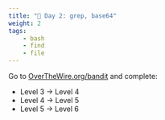 ```yaml
---
title: "🔎 Day 2: grep, base64"
weight: 2
tags: 
    - bash
    - find
    - file
---
```

Go to [OverTheWire.org/bandit](https://overthewire.org/wargames/bandit/) and complete:
- Level 3 → Level 4
- Level 4 → Level 5
- Level 5 → Level 6